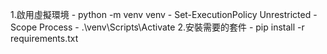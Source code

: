 1.啟用虛擬環境
    - python -m venv venv
    - Set-ExecutionPolicy Unrestricted -Scope Process 
    - .\venv\Scripts\Activate
2.安裝需要的套件
    - pip install -r requirements.txt